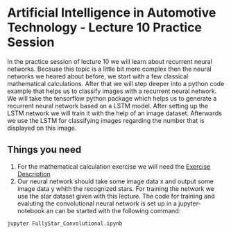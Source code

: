 # Artificial Intelligence in Automotive Technology - Lecture 10 Practice Session

In the practice session of lecture 10 we will learn about recurrent neural networks. Because this topic is a little bit more complex then the neural networks we heared about before, we start with a few classical mathematical calculations. After that we will step deeper into a python code example that helps us to classify images with a recurrent neural network.
We will take the tensorflow python package which helps us to generate a recurrent neural network based on a LSTM model. After setting up the LSTM network we will train it with the help of an image dataset. Afterwards we use the LSTM for classifying images regarding the number that is displayed on this image.


## Things you need

1. For the mathematical calculation exercise we will need the [Exercise Description](https://github.com/TUMFTM/Lecture_AI_in_Automotive_Technology/blob/master/Lecture%202/Lecture_2-Practice_Session_Slides.pdf)
1. Our neural network should take some image data x and output some image data y whith the recognized stars. For training the network we use the star dataset given with this lecture. The code for training and evaluting the convolutional neural network is set up in a jupyter-notebook an can be started with the following command:

```
jupyter FullyStar_Convolutional.ipynb
```
